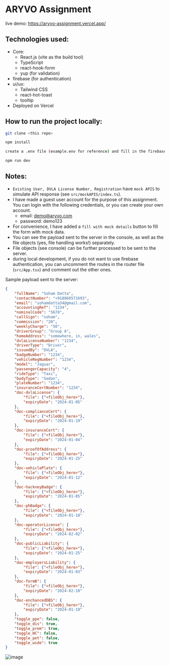 # ARYVO Assignment

live demo: https://aryvo-assignment.vercel.app/

## Technologies used:

- Core:
    - React.js (vite as the build tool)
    - TypeScript
    - react-hook-form
    - yup (for validation)
- firebase (for authentication)
- ui/ux:
    - Tailwind CSS
    - react-hot-toast
    - tooltip
- Deployed on Vercel

## How to run the project locally:
```bash
git clone <this repo>

npm install

create a .env file (example.env for reference) and fill in the firebase credentials (see notes)

npm run dev
```

## Notes:
- `Existing User, DVLA License Number, Registration` have `mock APIS` to simulate API response (see `src/mockAPIS/index.ts`).
- I have made a guest user account for the purpose of this assignment. You can login with the following credentials, or you can create your own account.
    - email: demo@aryvo.com
    - password: demo123
- For convenience, I have added a `fill with mock details` button to fill the form with mock data.
- You can see the payload sent to the server in the console, as well as the file objects (yes, file handling works!) separately.
- File objects (see console) can be further processed to be sent to the server.
- during local development, if you do not want to use firebase authentication, you can uncomment the routes in the router file (`src/App.tsx`) and comment out the other ones.


Sample payload sent to the server:

```json
{
    "fullName": "Soham Datta",
    "contactNumber": "+918860571693",
    "email": "sohamdatta34@gmail.com",
    "accountingRef": "1234",
    "nominalCode": "5678",
    "callSign": "soham",
    "commission": "20",
    "weeklyCharge": "50",
    "driverGroup": "Group A",
    "homeAddress": "somewhere, in, wales",
    "dvlaLicenseNumber": "1234",
    "driverType": "Driver",
    "issuedBy": "DVLA",
    "badgeNumber": "1234",
    "vehicleRegNumber": "1234",
    "model": "Jaguar",
    "passengerCapacity": "4",
    "rideType": "Taxi",
    "bodyType": "Sedan",
    "plateNumber": "1234",
    "insuranceCertNumber": "1234",
    "doc-dvlaLicense": {
        "file": {"<fileObj_here>"},
        "expiryDate": "2024-01-05"
    },
    "doc-complianceCert": {
        "file": {"<fileObj_here>"},
        "expiryDate": "2024-01-19"
    },
    "doc-insuranceCert": {
        "file": {"<fileObj_here>"},
        "expiryDate": "2024-01-04"
    },
    "doc-proofOfAddress": {
        "file": {"<fileObj_here>"},
        "expiryDate": "2024-01-25"
    },
    "doc-vehiclePlate": {
        "file": {"<fileObj_here>"},
        "expiryDate": "2024-01-12"
    },
    "doc-hackneyBadge": {
        "file": {"<fileObj_here>"},
        "expiryDate": "2024-01-05"
    },
    "doc-phBadge": {
        "file": {"<fileObj_here>"},
        "expiryDate": "2024-01-18"
    },
    "doc-operatorLicense": {
        "file": {"<fileObj_here>"},
        "expiryDate": "2024-02-02"
    },
    "doc-publicLiability": {
        "file": {"<fileObj_here>"},
        "expiryDate": "2024-01-25"
    },
    "doc-employersLiability": {
        "file": {"<fileObj_here>"},
        "expiryDate": "2024-01-03"
    },
    "doc-formB": {
        "file": {"<fileObj_here>"},
        "expiryDate": "2024-02-10"
    },
    "doc-enchancedDBS": {
        "file": {"<fileObj_here>"},
        "expiryDate": "2024-01-19"
    },
    "toggle_ppe": false,
    "toggle_dis": true,
    "toggle_prem": true,
    "toggle_HC": false,
    "toggle_pet": false,
    "toggle_wide": true
}
```

![image](https://github.com/sohamdata/aryvo-assignment/assets/78294692/9d10201d-d684-4a09-91bb-59093aa02c91)
